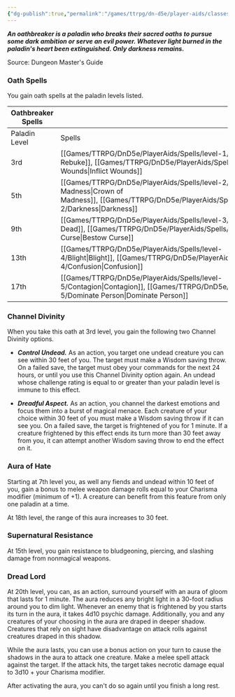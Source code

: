 ```yaml
---
{"dg-publish":true,"permalink":"/games/ttrpg/dn-d5e/player-aids/classes/class-specialisations/paladin-oath-of-oathbreaker/","tags":["TTRPG/DND/5e"]}
---
```



**_An oathbreaker is a paladin who breaks their sacred oaths to pursue some dark ambition or serve an evil power. Whatever light burned in the paladin's heart been extinguished. Only darkness remains._**

Source: Dungeon Master's Guide

### Oath Spells

You gain oath spells at the paladin levels listed.

|Oathbreaker Spells|   |
|---|---|
|Paladin Level|Spells|
|3rd|[[Games/TTRPG/DnD5e/PlayerAids/Spells/level-1/Hellish Rebuke\|Hellish Rebuke]], [[Games/TTRPG/DnD5e/PlayerAids/Spells/level-1/Inflict Wounds\|Inflict Wounds]]|
|5th|[[Games/TTRPG/DnD5e/PlayerAids/Spells/level-2/Crown of Madness\|Crown of Madness]], [[Games/TTRPG/DnD5e/PlayerAids/Spells/level-2/Darkness\|Darkness]]|
|9th|[[Games/TTRPG/DnD5e/PlayerAids/Spells/level-3/Animate Dead\|Animate Dead]], [[Games/TTRPG/DnD5e/PlayerAids/Spells/level-3/Bestow Curse\|Bestow Curse]]|
|13th|[[Games/TTRPG/DnD5e/PlayerAids/Spells/level-4/Blight\|Blight]], [[Games/TTRPG/DnD5e/PlayerAids/Spells/level-4/Confusion\|Confusion]]|
|17th|[[Games/TTRPG/DnD5e/PlayerAids/Spells/level-5/Contagion\|Contagion]], [[Games/TTRPG/DnD5e/PlayerAids/Spells/level-5/Dominate Person\|Dominate Person]]|

### Channel Divinity

When you take this oath at 3rd level, you gain the following two Channel Divinity options.

- **_Control Undead._** As an action, you target one undead creature you can see within 30 feet of you. The target must make a Wisdom saving throw. On a failed save, the target must obey your commands for the next 24 hours, or until you use this Channel Divinity option again. An undead whose challenge rating is equal to or greater than your paladin level is immune to this effect.

- **_Dreadful Aspect._** As an action, you channel the darkest emotions and focus them into a burst of magical menace. Each creature of your choice within 30 feet of you must make a Wisdom saving throw if it can see you. On a failed save, the target is frightened of you for 1 minute. If a creature frightened by this effect ends its turn more than 30 feet away from you, it can attempt another Wisdom saving throw to end the effect on it.

### Aura of Hate

Starting at 7th level you, as well any fiends and undead within 10 feet of you, gain a bonus to melee weapon damage rolls equal to your Charisma modifier (minimum of +1). A creature can benefit from this feature from only one paladin at a time.

At 18th level, the range of this aura increases to 30 feet.

### Supernatural Resistance

At 15th level, you gain resistance to bludgeoning, piercing, and slashing damage from nonmagical weapons.

### Dread Lord

At 20th level, you can, as an action, surround yourself with an aura of gloom that lasts for 1 minute. The aura reduces any bright light in a 30-foot radius around you to dim light. Whenever an enemy that is frightened by you starts its turn in the aura, it takes 4d10 psychic damage. Additionally, you and any creatures of your choosing in the aura are draped in deeper shadow. Creatures that rely on sight have disadvantage on attack rolls against creatures draped in this shadow.

While the aura lasts, you can use a bonus action on your turn to cause the shadows in the aura to attack one creature. Make a melee spell attack against the target. If the attack hits, the target takes necrotic damage equal to 3d10 + your Charisma modifier.

After activating the aura, you can't do so again until you finish a long rest.
